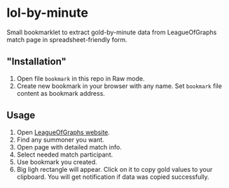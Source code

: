 # lol-by-minute

Small bookmarklet to extract gold-by-minute data from LeagueOfGraphs match page in spreadsheet-friendly form.

## "Installation"

 1) Open file `bookmark` in this repo in Raw mode.
 2) Create new bookmark in your browser with any name. Set `bookmark` file content as bookmark address.

## Usage

1) Open [LeagueOfGraphs website](https://www.leagueofgraphs.com).
2) Find any summoner you want.
3) Open page with detailed match info.
4) Select needed match participant.
5) Use bookmark you created.
6) Big ligh rectangle will appear. Click on it to copy gold values to your clipboard. You will get notification if data was copied successfully.
